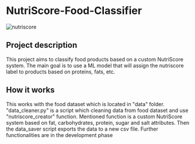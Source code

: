 # NutriScore-Food-Classifier
![nutriscore](https://github.com/user-attachments/assets/d0718889-c7ba-40bf-a947-33ae926e7d84)
## Project description
This project aims to classify food products based on a custom NutriScore system. The main goal is to use a ML model that will assign the nutriscore label to products based on proteins, fats, etc.
## How it works
This works with the food dataset which is located in "data" folder.
"data_cleaner.py" is a script which cleaning data from food dataset and use "nutriscore_creator" function. Mentioned function is a custom NutriScore system based on fat, carbohydrates, protein, sugar and salt attributes.
Then the data_saver script exports the data to a new csv file.
Further functionalities are in the development phase
